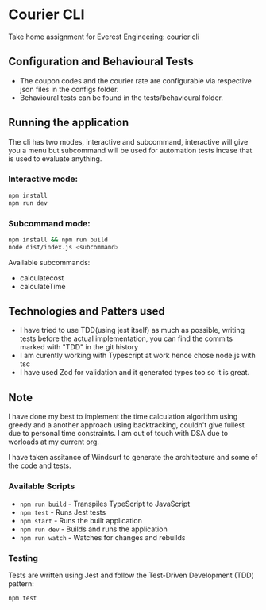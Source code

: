 # Courier CLI

Take home assignment for Everest Engineering: courier cli

## Configuration and Behavioural Tests

- The coupon codes and the courier rate are configurable via respective json files in the configs folder.
- Behavioural tests can be found in the tests/behavioural folder.

## Running the application

The cli has two modes, interactive and subcommand, interactive will give you a menu but subcommand will be used for automation tests incase that is used to evaluate anything.

### Interactive mode:

```bash
npm install
npm run dev
```

### Subcommand mode:

```bash
npm install && npm run build
node dist/index.js <subcommand>
```

Available subcommands:

- calculatecost
- calculateTime

## Technologies and Patters used

- I have tried to use TDD(using jest itself) as much as possible, writing tests before the actual implementation, you can find the commits marked with "TDD" in the git history
- I am curently working with Typescript at work hence chose node.js with tsc
- I have used Zod for validation and it generated types too so it is great.

## Note

I have done my best to implement the time calculation algorithm using greedy and a another approach using backtracking, couldn't give fullest due to personal time constraints. I am out of touch with DSA due to worloads at my current org.

I have taken assitance of Windsurf to generate the architecture and some of the code and tests.

### Available Scripts

- `npm run build` - Transpiles TypeScript to JavaScript
- `npm test` - Runs Jest tests
- `npm start` - Runs the built application
- `npm run dev` - Builds and runs the application
- `npm run watch` - Watches for changes and rebuilds

### Testing

Tests are written using Jest and follow the Test-Driven Development (TDD) pattern:

```bash
npm test
```